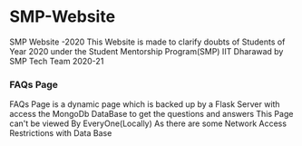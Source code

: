 # SMP-Website
SMP Website -2020
This Website is made to clarify doubts of Students of Year 2020 under the Student Mentorship Program(SMP) IIT Dharawad by SMP Tech Team 2020-21

### FAQs Page
FAQs Page is a dynamic page which is backed up by a Flask Server with access the MongoDb DataBase to get the questions and answers
This Page can't be viewed By EveryOne(Locally) As there are some Network Access Restrictions with Data Base
